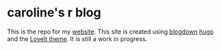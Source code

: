# caroline's r blog  
This is the repo for my [website](https://carolineledbetter.us). 
This site is created using [blogdown](https://github.com/rstudio/blogdown)
[hugo](https://github.com/gohugoio/hugo)
and the [LoveIt theme](https://github.com/gohugoio/hugo). 
It is still a work in progress. 